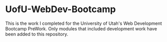 # UofU-WebDev-Bootcamp
This is the work I completed for the University of Utah's Web Development Bootcamp PreWork.
Only modules that included development work have been added to this repository.
